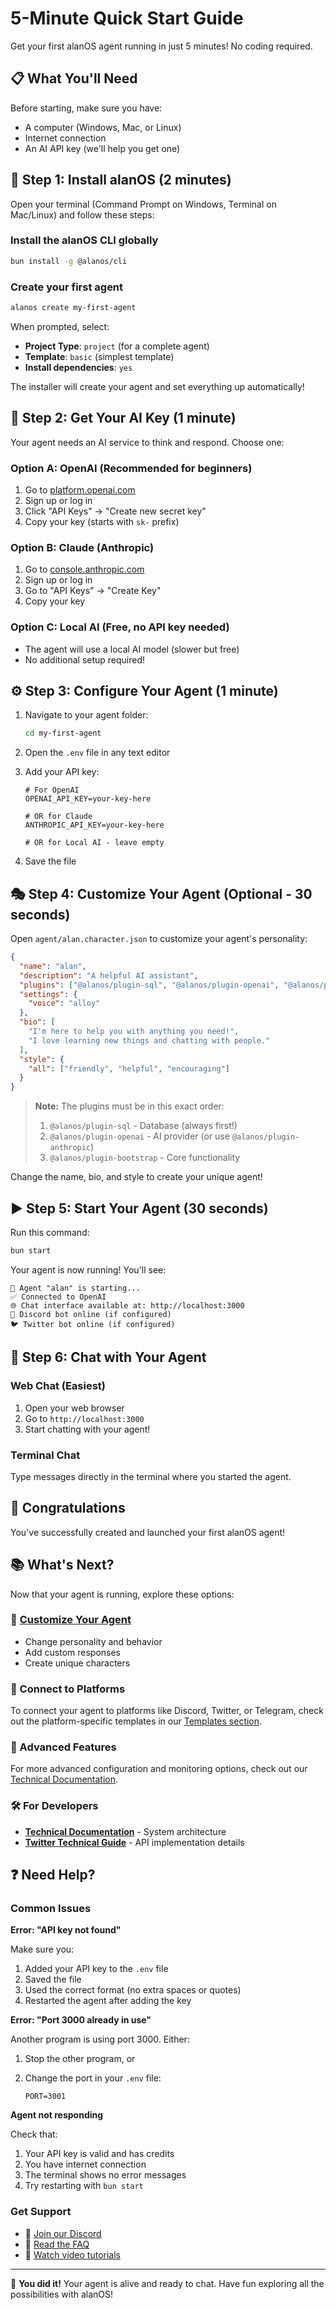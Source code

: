 # 5-Minute Quick Start Guide

Get your first alanOS agent running in just 5 minutes! No coding required.

## 📋 What You'll Need

Before starting, make sure you have:

- A computer (Windows, Mac, or Linux)
- Internet connection
- An AI API key (we'll help you get one)

## 🚀 Step 1: Install alanOS (2 minutes)

Open your terminal (Command Prompt on Windows, Terminal on Mac/Linux) and follow these steps:

### Install the alanOS CLI globally

```bash
bun install -g @alanos/cli
```

### Create your first agent

```bash
alanos create my-first-agent
```

When prompted, select:

- **Project Type**: `project` (for a complete agent)
- **Template**: `basic` (simplest template)
- **Install dependencies**: `yes`

The installer will create your agent and set everything up automatically!

## 🔑 Step 2: Get Your AI Key (1 minute)

Your agent needs an AI service to think and respond. Choose one:

### Option A: OpenAI (Recommended for beginners)

1. Go to [platform.openai.com](https://platform.openai.com)
2. Sign up or log in
3. Click "API Keys" → "Create new secret key"
4. Copy your key (starts with `sk-` prefix)

### Option B: Claude (Anthropic)

1. Go to [console.anthropic.com](https://console.anthropic.com)
2. Sign up or log in
3. Go to "API Keys" → "Create Key"
4. Copy your key

### Option C: Local AI (Free, no API key needed)

- The agent will use a local AI model (slower but free)
- No additional setup required!

## ⚙️ Step 3: Configure Your Agent (1 minute)

1. Navigate to your agent folder:

   ```bash
   cd my-first-agent
   ```

2. Open the `.env` file in any text editor

3. Add your API key:

   ```env
   # For OpenAI
   OPENAI_API_KEY=your-key-here

   # OR for Claude
   ANTHROPIC_API_KEY=your-key-here

   # OR for Local AI - leave empty
   ```

4. Save the file

## 🎭 Step 4: Customize Your Agent (Optional - 30 seconds)

Open `agent/alan.character.json` to customize your agent's personality:

```json
{
  "name": "alan",
  "description": "A helpful AI assistant",
  "plugins": ["@alanos/plugin-sql", "@alanos/plugin-openai", "@alanos/plugin-bootstrap"],
  "settings": {
    "voice": "alloy"
  },
  "bio": [
    "I'm here to help you with anything you need!",
    "I love learning new things and chatting with people."
  ],
  "style": {
    "all": ["friendly", "helpful", "encouraging"]
  }
}
```

> **Note:** The plugins must be in this exact order:
>
> 1. `@alanos/plugin-sql` - Database (always first!)
> 2. `@alanos/plugin-openai` - AI provider (or use `@alanos/plugin-anthropic`)
> 3. `@alanos/plugin-bootstrap` - Core functionality

Change the name, bio, and style to create your unique agent!

## ▶️ Step 5: Start Your Agent (30 seconds)

Run this command:

```bash
bun start
```

Your agent is now running! You'll see:

```text
🤖 Agent "alan" is starting...
✅ Connected to OpenAI
🌐 Chat interface available at: http://localhost:3000
💬 Discord bot online (if configured)
🐦 Twitter bot online (if configured)
```

## 💬 Step 6: Chat with Your Agent

### Web Chat (Easiest)

1. Open your web browser
2. Go to `http://localhost:3000`
3. Start chatting with your agent!

### Terminal Chat

Type messages directly in the terminal where you started the agent.

## 🎉 Congratulations

You've successfully created and launched your first alanOS agent!

## 📚 What's Next?

Now that your agent is running, explore these options:

### 🎨 [Customize Your Agent](../guides/character-creation.md)

- Change personality and behavior
- Add custom responses
- Create unique characters

### 🔌 Connect to Platforms

To connect your agent to platforms like Discord, Twitter, or Telegram, check out the platform-specific templates in our [Templates section](../templates/quick-start.md).

### 🚀 Advanced Features

For more advanced configuration and monitoring options, check out our [Technical Documentation](../../technical/architecture/overview.md).

### 🛠️ For Developers

- **[Technical Documentation](../../technical/architecture/overview.md)** - System architecture
- **[Twitter Technical Guide](../../technical/integrations/twitter-technical.md)** - API implementation details

## ❓ Need Help?

### Common Issues

**Error: "API key not found"**

Make sure you:

1. Added your API key to the `.env` file
2. Saved the file
3. Used the correct format (no extra spaces or quotes)
4. Restarted the agent after adding the key

**Error: "Port 3000 already in use"**

Another program is using port 3000. Either:

1. Stop the other program, or
2. Change the port in your `.env` file:

   ```env
   PORT=3001
   ```

**Agent not responding**

Check that:

1. Your API key is valid and has credits
2. You have internet connection
3. The terminal shows no error messages
4. Try restarting with `bun start`

### Get Support

- 💬 [Join our Discord](https://discord.gg/alanos)
- 📖 [Read the FAQ](/docs/simple/faq)
- 🎥 [Watch video tutorials](https://www.youtube.com/@alanOSDeveloper)

---

🎊 **You did it!** Your agent is alive and ready to chat. Have fun exploring all the possibilities with alanOS!
